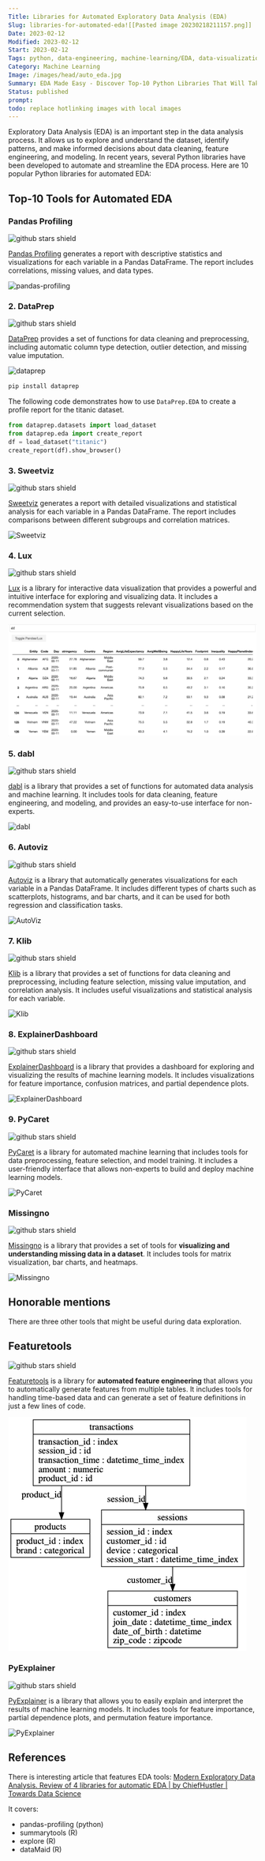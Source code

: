 ```yaml
---
Title: Libraries for Automated Exploratory Data Analysis (EDA)
Slug: libraries-for-automated-eda![[Pasted image 20230218211157.png]]
Date: 2023-02-12
Modified: 2023-02-12
Start: 2023-02-12
Tags: python, data-engineering, machine-learning/EDA, data-visualization, exploring, exploratory-data-analysis, data-analysis-process, python-libraries, automated-eda, pandas-profiling, dataprep, sweetviz, lux, dabl, autoviz, klib, explainerdashboard, pycaret, missing-data, feature-engineering, featuretools
Category: Machine Learning
Image: /images/head/auto_eda.jpg
Summary: EDA Made Easy - Discover Top-10 Python Libraries That Will Take Your Data Analysis to the Next Level! Learn the Secrets of Automated EDA!
Status: published
prompt:
todo: replace hotlinking images with local images
---
```


Exploratory Data Analysis (EDA) is an important step in the data analysis process. It allows us to explore and understand the dataset, identify patterns, and make informed decisions about data cleaning, feature engineering, and modeling. In recent years, several Python libraries have been developed to automate and streamline the EDA process. Here are 10 popular Python libraries for automated EDA:

## Top-10 Tools for Automated EDA

### Pandas Profiling
![github stars shield](https://img.shields.io/github/stars/ydataai/ydata-profiling.svg?logo=github)

[Pandas Profiling](https://github.com/ydataai/ydata-profiling) generates a report with descriptive statistics and visualizations for each variable in a Pandas DataFrame. The report includes correlations, missing values, and data types. 

![pandas-profiling](/images/auto_eda/pandas-profiling.jpg)


### 2.  DataPrep
![github stars shield](https://img.shields.io/github/stars/sfu-db/dataprep.svg?logo=github)

[DataPrep](https://github.com/sfu-db/dataprep) provides a set of functions for data cleaning and preprocessing, including automatic column type detection, outlier detection, and missing value imputation. 

![dataprep](/images/auto_eda/dataprep.jpg)

```sh
pip install dataprep
```

The following code demonstrates how to use `DataPrep.EDA` to create a profile report for the titanic dataset.

``` python
from dataprep.datasets import load_dataset
from dataprep.eda import create_report
df = load_dataset("titanic")
create_report(df).show_browser()
```

### 3.  Sweetviz

![github stars shield](https://img.shields.io/github/stars/fbdesignpro/sweetviz.svg?logo=github)

[Sweetviz](https://github.com/fbdesignpro/sweetviz) generates a report with detailed visualizations and statistical analysis for each variable in a Pandas DataFrame. The report includes comparisons between different subgroups and correlation matrices.

![Sweetviz](https://camo.githubusercontent.com/0965c07124443fe73d4343ebc1642b8b3c68ef49913f32a42c4b6f567a477143/687474703a2f2f636f6f6c74696d696e672e636f6d2f53562f66656174757265732e706e67)

### 4.  Lux

![github stars shield](https://img.shields.io/github/stars/lux-org/lux.svg?logo=github)

[Lux](https://github.com/lux-org/lux) is a library for interactive data visualization that provides a powerful and intuitive interface for exploring and visualizing data. It includes a recommendation system that suggests relevant visualizations based on the current selection. 

![Lux](https://github.com/lux-org/lux-resources/raw/master/readme_img/demohighlight.gif?raw=true)

### 5.  dabl

![github stars shield](https://img.shields.io/github/stars/dabl/dabl.svg?logo=github)

[dabl](https://github.com/dabl/dabl) is a library that provides a set of functions for automated data analysis and machine learning. It includes tools for data cleaning, feature engineering, and modeling, and provides an easy-to-use interface for non-experts. 

![dabl](https://dabl.github.io/dev/_images/sphx_glr_plot_mfeat_factors_005.png)

### 6.  Autoviz

![github stars shield](https://img.shields.io/github/stars/AutoViML/AutoViz.svg?logo=github)

[Autoviz](https://github.com/AutoViML/AutoViz) is a library that automatically generates visualizations for each variable in a Pandas DataFrame. It includes different types of charts such as scatterplots, histograms, and bar charts, and it can be used for both regression and classification tasks. 

![AutoViz](https://github.com/AutoViML/AutoViz/raw/master/var_charts.JPG)
    
### 7.  Klib

![github stars shield](https://img.shields.io/github/stars/akanz1/klib.svg?logo=github)

[Klib](https://github.com/akanz1/klib) is a library that provides a set of functions for data cleaning and preprocessing, including feature selection, missing value imputation, and correlation analysis. It includes useful visualizations and statistical analysis for each variable. 

![Klib](https://raw.githubusercontent.com/akanz1/klib/main/examples/images/header.png)

### 8.  ExplainerDashboard

![github stars shield](https://img.shields.io/github/stars/oegedijk/explainerdashboard.svg?logo=github)

[ExplainerDashboard](https://github.com/oegedijk/explainerdashboard) is a library that provides a dashboard for exploring and visualizing the results of machine learning models. It includes visualizations for feature importance, confusion matrices, and partial dependence plots. 

![ExplainerDashboard](https://github.com/oegedijk/explainerdashboard/raw/master/explainerdashboard.gif)

### 9.  PyCaret

![github stars shield](https://img.shields.io/github/stars/pycaret/pycaret.svg?logo=github)

[PyCaret](https://github.com/pycaret/pycaret) is a library for automated machine learning that includes tools for data preprocessing, feature selection, and model training. It includes a user-friendly interface that allows non-experts to build and deploy machine learning models. 

![PyCaret](https://github.com/pycaret/pycaret/raw/master/docs/images/pycaret_ts_quickdemo.gif)

### Missingno

![github stars shield](https://img.shields.io/github/stars/ResidentMario/missingno.svg?logo=github)

[Missingno](https://github.com/ResidentMario/missingno) is a library that provides a set of tools for **visualizing and understanding missing data in a dataset**. It includes tools for matrix visualization, bar charts, and heatmaps.

![Missingno](https://camo.githubusercontent.com/16475986b81be8268152a4423777683be2d95cdac5d84e70130eb98431959f20/68747470733a2f2f692e696d6775722e636f6d2f675775584b45722e706e67)

## Honorable mentions
There are three other tools that might be useful during data exploration.

## Featuretools

![github stars shield](https://img.shields.io/github/stars/FeatureLabs/featuretools.svg?logo=github)

[Featuretools](https://github.com/FeatureLabs/featuretools) is a library for **automated feature engineering** that allows you to automatically generate features from multiple tables. It includes tools for handling time-based data and can generate a set of feature definitions in just a few lines of code. 

![Featuretools](https://github.com/alteryx/featuretools/raw/main/docs/source/_static/images/entity_set.png?raw=true)

### PyExplainer

![github stars shield](https://img.shields.io/github/stars/awsm-research/pyExplainer.svg?logo=github)

[PyExplainer](https://github.com/awsm-research/pyExplainer) is a library that allows you to easily explain and interpret the results of machine learning models. It includes tools for feature importance, partial dependence plots, and permutation feature importance. 

![PyExplainer](https://github.com/awsm-research/PyExplainer/raw/master/img/pyexplainer_snap_demo.gif)

## References
There is interesting article that features EDA tools:
[Modern Exploratory Data Analysis. Review of 4 libraries for automatic EDA | by ChiefHustler | Towards Data Science](https://towardsdatascience.com/modern-exploratory-data-analysis-29fdbecec957)

It covers:
-   pandas-profiling (python)
-   summarytools (R)
-   explore (R)
-   dataMaid (R)
